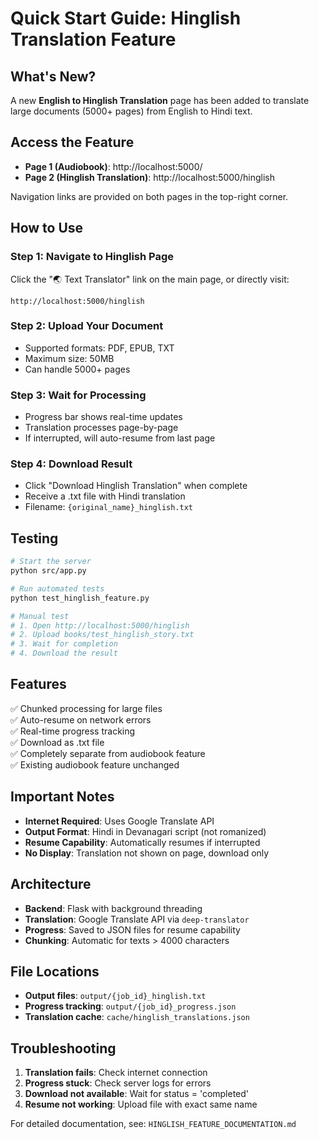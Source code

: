 # Quick Start Guide: Hinglish Translation Feature

## What's New?
A new **English to Hinglish Translation** page has been added to translate large documents (5000+ pages) from English to Hindi text.

## Access the Feature
- **Page 1 (Audiobook)**: http://localhost:5000/
- **Page 2 (Hinglish Translation)**: http://localhost:5000/hinglish

Navigation links are provided on both pages in the top-right corner.

## How to Use

### Step 1: Navigate to Hinglish Page
Click the "🌏 Text Translator" link on the main page, or directly visit:
```
http://localhost:5000/hinglish
```

### Step 2: Upload Your Document
- Supported formats: PDF, EPUB, TXT
- Maximum size: 50MB
- Can handle 5000+ pages

### Step 3: Wait for Processing
- Progress bar shows real-time updates
- Translation processes page-by-page
- If interrupted, will auto-resume from last page

### Step 4: Download Result
- Click "Download Hinglish Translation" when complete
- Receive a .txt file with Hindi translation
- Filename: `{original_name}_hinglish.txt`

## Testing
```bash
# Start the server
python src/app.py

# Run automated tests
python test_hinglish_feature.py

# Manual test
# 1. Open http://localhost:5000/hinglish
# 2. Upload books/test_hinglish_story.txt
# 3. Wait for completion
# 4. Download the result
```

## Features
✅ Chunked processing for large files  
✅ Auto-resume on network errors  
✅ Real-time progress tracking  
✅ Download as .txt file  
✅ Completely separate from audiobook feature  
✅ Existing audiobook feature unchanged  

## Important Notes
- **Internet Required**: Uses Google Translate API
- **Output Format**: Hindi in Devanagari script (not romanized)
- **Resume Capability**: Automatically resumes if interrupted
- **No Display**: Translation not shown on page, download only

## Architecture
- **Backend**: Flask with background threading
- **Translation**: Google Translate API via `deep-translator`
- **Progress**: Saved to JSON files for resume capability
- **Chunking**: Automatic for texts > 4000 characters

## File Locations
- **Output files**: `output/{job_id}_hinglish.txt`
- **Progress tracking**: `output/{job_id}_progress.json`
- **Translation cache**: `cache/hinglish_translations.json`

## Troubleshooting
1. **Translation fails**: Check internet connection
2. **Progress stuck**: Check server logs for errors
3. **Download not available**: Wait for status = 'completed'
4. **Resume not working**: Upload file with exact same name

For detailed documentation, see: `HINGLISH_FEATURE_DOCUMENTATION.md`
